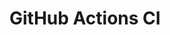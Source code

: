 # GitHub Actions CI









































































































































































































































































































































































































































































































































































































































































































































































































































































































































































































































































































































































































































































































































































































































































































































































































































































































































































































































































































































































































































































































































































































































































































































































































































































































































































































































































































































































































































































































































































































































































































































































































































































































































































































































































































































































































































































































































